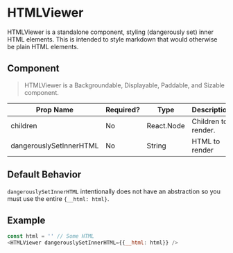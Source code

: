 # HTMLViewer
HTMLViewer is a standalone component, styling (dangerously set) inner HTML elements. This is intended to style markdown that would otherwise be plain HTML elements.

## Component
> HTMLViewer is a Backgroundable, Displayable, Paddable, and Sizable component.

| Prop Name               | Required?  | Type       | Description                        | Default |
| ----------------------- | ---------- | ---------- | ---------------------------------- | ------- |
| children                | No         | React.Node | Children to render.                | `null`  |
| dangerouslySetInnerHTML | No         | String     | HTML to render                     | `null`  |

## Default Behavior
`dangerouslySetInnerHTML` intentionally does not have an abstraction so you must use the entire `{__html: html}`.

## Example
```javascript
const html = '' // Some HTML
<HTMLViewer dangerouslySetInnerHTML={{__html: html}} />
```
